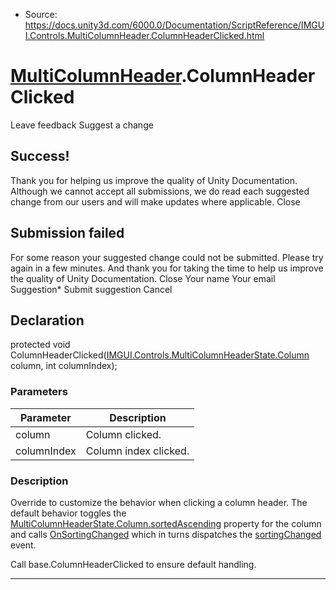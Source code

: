 * Source: https://docs.unity3d.com/6000.0/Documentation/ScriptReference/IMGUI.Controls.MultiColumnHeader.ColumnHeaderClicked.html

#  [MultiColumnHeader](https://docs.unity3d.com/6000.0/Documentation/ScriptReference/IMGUI.Controls.MultiColumnHeader.html).ColumnHeaderClicked
Leave feedback
Suggest a change
## Success!
Thank you for helping us improve the quality of Unity Documentation. Although we cannot accept all submissions, we do read each suggested change from our users and will make updates where applicable.
Close
## Submission failed
For some reason your suggested change could not be submitted. Please <a>try again</a> in a few minutes. And thank you for taking the time to help us improve the quality of Unity Documentation.
Close
Your name Your email Suggestion* Submit suggestion
Cancel
## Declaration
protected void ColumnHeaderClicked([IMGUI.Controls.MultiColumnHeaderState.Column](https://docs.unity3d.com/6000.0/Documentation/ScriptReference/IMGUI.Controls.MultiColumnHeaderState.Column.html) column, int columnIndex); 
### Parameters
Parameter | Description  
---|---  
column | Column clicked.  
columnIndex | Column index clicked.  
### Description
Override to customize the behavior when clicking a column header.
The default behavior toggles the [MultiColumnHeaderState.Column.sortedAscending](https://docs.unity3d.com/6000.0/Documentation/ScriptReference/IMGUI.Controls.MultiColumnHeaderState.Column-sortedAscending.html) property for the column and calls [OnSortingChanged](https://docs.unity3d.com/6000.0/Documentation/ScriptReference/IMGUI.Controls.MultiColumnHeader.OnSortingChanged.html) which in turns dispatches the [sortingChanged](https://docs.unity3d.com/6000.0/Documentation/ScriptReference/IMGUI.Controls.MultiColumnHeader-sortingChanged.html) event.  
  
Call base.ColumnHeaderClicked to ensure default handling.
* * *
